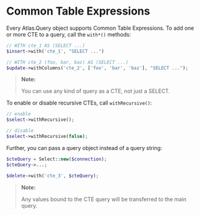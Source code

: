 # Common Table Expressions

Every Atlas.Query object supports Common Table Expressions. To add one or more
CTE to a query, call the `with*()` methods:

```php
// WITH cte_1 AS (SELECT ...)
$insert->with('cte_1', "SELECT ...")

// WITH cte_2 (foo, bar, baz) AS (SELECT ...)
$update->withColumns('cte_2', ['foo', 'bar', 'baz'], "SELECT ...");
```

> **Note:**
>
> You can use any kind of query as a CTE, not just a SELECT.

To enable or disable recursive CTEs, call `withRecursive()`:

```php
// enable
$select->withRecursive();

// disable
$select->withRecursive(false);
```

Further, you can pass a query object instead of a query string:

```php
$cteQuery = Select::new($connection);
$cteQuery->...;

$delete->with('cte_3', $cteQuery);
```

> **Note:**
>
> Any values bound to the CTE query will be transferred to the main query.
